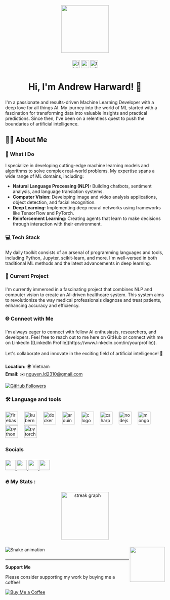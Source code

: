 <div align="center">
  <img height="150" src="https://camo.githubusercontent.com/62da68eb62b1e5f175f7d1f0191dd89a653d7908feb22d37d4a0ab07365d6791/68747470733a2f2f6d656469612e67697068792e636f6d2f6d656469612f4d3967624264396e6244724f5475314d71782f67697068792e676966"  />
</div>

###

<div align="center">
  <img src="https://img.shields.io/static/v1?message=LinkedIn&logo=linkedin&label=&color=0077B5&logoColor=white&labelColor=&style=for-the-badge" height="25" alt="linkedin logo"  />
  <img src="https://img.shields.io/static/v1?message=Youtube&logo=youtube&label=&color=FF0000&logoColor=white&labelColor=&style=for-the-badge" height="25" alt="youtube logo"  />
  <img src="https://img.shields.io/static/v1?message=Twitter&logo=twitter&label=&color=1DA1F2&logoColor=white&labelColor=&style=for-the-badge" height="25" alt="twitter logo"  />
</div>

###

<h1 align="center">Hi, I'm Andrew Harward! 👋</h1>

###

<p align="left">I'm a passionate and results-driven Machine Learning Developer with a deep love for all things AI. My journey into the world of ML started with a fascination for transforming data into valuable insights and practical predictions. Since then, I've been on a relentless quest to push the boundaries of artificial intelligence.</p>

###

<h2 align="left">👩‍💻  About Me</h2>

###

<h3 align="left">🔬 What I Do</h3>



I specialize in developing cutting-edge machine learning models and algorithms to solve complex real-world problems. My expertise spans a wide range of ML domains, including:

- **Natural Language Processing (NLP):** Building chatbots, sentiment analysis, and language translation systems.
- **Computer Vision:** Developing image and video analysis applications, object detection, and facial recognition.
- **Deep Learning:** Implementing deep neural networks using frameworks like TensorFlow and PyTorch.
- **Reinforcement Learning:** Creating agents that learn to make decisions through interaction with their environment.


<h3 align="left">💻 Tech Stack</h3>

###

<p align="left">My daily toolkit consists of an arsenal of programming languages and tools, including Python, Jupyter, scikit-learn, and more. I'm well-versed in both traditional ML methods and the latest advancements in deep learning.</p>

###

<h3 align="left">🚀 Current Project</h3>

###

<p align="left">I'm currently immersed in a fascinating project that combines NLP and computer vision to create an AI-driven healthcare system. This system aims to revolutionize the way medical professionals diagnose and treat patients, enhancing accuracy and efficiency.</p>

###

<h3 align="left">🌐 Connect with Me</h3>

###

<p align="left">I'm always eager to connect with fellow AI enthusiasts, researchers, and developers. Feel free to reach out to me here on GitHub or connect with me on LinkedIn ([LinkedIn Profile](https://www.linkedin.com/in/yourprofile)).<br><br>Let's collaborate and innovate in the exciting field of artificial intelligence! 🤖</p>

###

**Location:** 🌍 Vietnam  
**Email:** ✉️ [nguyen.ld2310@gmail.com](mailto:nguyen.ld2310@gmail.com)

[![GitHub Followers](https://img.shields.io/github/followers/AndrewHaward2310?logo=github&style=for-the-badge&color=0891b2&labelColor=1c1917)](https://www.github.com/AndrewHaward2310)


###

<h3 align="left">🛠 Language and tools</h3>

###

<div align="left">
  <img src="https://cdn.jsdelivr.net/gh/devicons/devicon/icons/firebase/firebase-plain-wordmark.svg" height="40" alt="firebase logo"  />
  <img width="12" />
  <img src="https://cdn.jsdelivr.net/gh/devicons/devicon/icons/kubernetes/kubernetes-plain.svg" height="40" alt="kubernetes logo"  />
  <img width="12" />
  <img src="https://cdn.jsdelivr.net/gh/devicons/devicon/icons/docker/docker-plain-wordmark.svg" height="40" alt="docker logo"  />
  <img width="12" />
  <img src="https://cdn.jsdelivr.net/gh/devicons/devicon/icons/arduino/arduino-original.svg" height="40" alt="arduino logo"  />
  <img width="12" />
  <img src="https://cdn.jsdelivr.net/gh/devicons/devicon/icons/c/c-original.svg" height="40" alt="c logo"  />
  <img width="12" />
  <img src="https://cdn.jsdelivr.net/gh/devicons/devicon/icons/csharp/csharp-original.svg" height="40" alt="csharp logo"  />
  <img width="12" />
  <img src="https://cdn.jsdelivr.net/gh/devicons/devicon/icons/nodejs/nodejs-original.svg" height="40" alt="nodejs logo"  />
  <img width="12" />
  <img src="https://cdn.jsdelivr.net/gh/devicons/devicon/icons/mongodb/mongodb-original.svg" height="40" alt="mongodb logo"  />
  <img width="12" />
  <img src="https://cdn.jsdelivr.net/gh/devicons/devicon/icons/python/python-original.svg" height="40" alt="python logo"  />
  <img width="12" />
  <img src="https://cdn.jsdelivr.net/gh/devicons/devicon/icons/pytorch/pytorch-original.svg" height="40" alt="pytorch logo"  />
</div>

###

<h3 align="left">Socials</h3>

###

<p align="left"> <a href="https://www.github.com/AndrewHaward2310" target="_blank" rel="noreferrer"> <picture> <source media="(prefers-color-scheme: dark)" srcset="https://raw.githubusercontent.com/danielcranney/readme-generator/main/public/icons/socials/github-dark.svg" /> <source media="(prefers-color-scheme: light)" srcset="https://raw.githubusercontent.com/danielcranney/readme-generator/main/public/icons/socials/github.svg" /> <img src="https://raw.githubusercontent.com/danielcranney/readme-generator/main/public/icons/socials/github.svg" width="32" height="32" /> </picture> </a> <a href="http://www.instagram.com/nguyenle9196" target="_blank" rel="noreferrer"> <picture> <source media="(prefers-color-scheme: dark)" srcset="undefined" /> <source media="(prefers-color-scheme: light)" srcset="https://raw.githubusercontent.com/danielcranney/readme-generator/main/public/icons/socials/instagram.svg" /> <img src="https://raw.githubusercontent.com/danielcranney/readme-generator/main/public/icons/socials/instagram.svg" width="32" height="32" /> </picture> </a> <a href="https://www.linkedin.com/in/nguyên-lê-0752b3233" target="_blank" rel="noreferrer"> <picture> <source media="(prefers-color-scheme: dark)" srcset="https://raw.githubusercontent.com/danielcranney/readme-generator/main/public/icons/socials/linkedin-dark.svg" /> <source media="(prefers-color-scheme: light)" srcset="https://raw.githubusercontent.com/danielcranney/readme-generator/main/public/icons/socials/linkedin.svg" /> <img src="https://raw.githubusercontent.com/danielcranney/readme-generator/main/public/icons/socials/linkedin.svg" width="32" height="32" /> </picture> </a> <a href="https://www.threads.net/@nguyenle9196" target="_blank" rel="noreferrer"> <picture> <source media="(prefers-color-scheme: dark)" srcset="https://raw.githubusercontent.com/danielcranney/readme-generator/main/public/icons/socials/threads-dark.svg" /> <source media="(prefers-color-scheme: light)" srcset="https://raw.githubusercontent.com/danielcranney/readme-generator/main/public/icons/socials/threads.svg" /> <img src="https://raw.githubusercontent.com/danielcranney/readme-generator/main/public/icons/socials/threads.svg" width="32" height="32" /> </picture> </a></p>

###

<h3 align="left">🔥   My Stats :</h3>

###

<div align="center">
  <img src="https://streak-stats.demolab.com?user=AndrewHaward2310&locale=en&mode=daily&theme=dracula&hide_border=false&border_radius=5&order=3" height="150" alt="streak graph"  />
</div>

###

<img align="right" height="110" src="https://i.imgflip.com/65efzo.gif"  />

###

<img src="https://raw.githubusercontent.com/AndrewHaward2310/AndrewHaward2310/output/snake.svg" alt="Snake animation" />

###

---

**Support Me**

Please consider supporting my work by buying me a coffee!

[![Buy Me a Coffee](https://cdn.buymeacoffee.com/buttons/v2/default-yellow.png)](https://www.buymeacoffee.com/andrewhaward2310)
